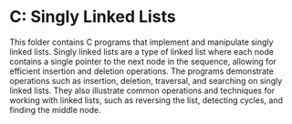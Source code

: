# C: Singly Linked Lists

This folder contains C programs that implement and manipulate singly linked lists. Singly linked lists are a type of linked list where each node contains a single pointer to the next node in the sequence, allowing for efficient insertion and deletion operations. The programs demonstrate operations such as insertion, deletion, traversal, and searching on singly linked lists. They also illustrate common operations and techniques for working with linked lists, such as reversing the list, detecting cycles, and finding the middle node.
